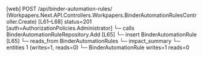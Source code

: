 [web] POST /api/binder-automation-rules/  (Workpapers.Next.API.Controllers.Workpapers.BinderAutomationRulesController.Create)  [L61–L68] status=201 [auth=AuthorizationPolicies.Administrator]
  └─ calls BinderAutomationRuleRepository.Add [L65]
  └─ insert BinderAutomationRule [L65]
    └─ reads_from BinderAutomationRules
  └─ impact_summary
    └─ entities 1 (writes=1, reads=0)
      └─ BinderAutomationRule writes=1 reads=0

